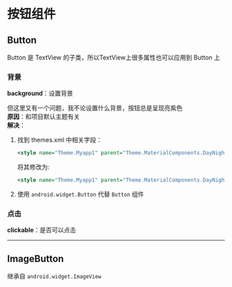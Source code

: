# 按钮组件
## Button
Button 是 TextView 的子类，所以TextView上很多属性也可以应用到 Button 上  

### 背景
**background**：设置背景  

但这里又有一个问题，我不论设置什么背景，按钮总是呈现亮紫色  
**原因**：和项目默认主题有关  
**解决**：
1. 找到 themes.xml 中相关字段：  
   ``` XML
   <style name="Theme.Myapp1" parent="Theme.MaterialComponents.DayNight.DarkActionBar">
   ```  
   将其修改为:  
   ``` XML
   <style name="Theme.Myapp1" parent="Theme.MaterialComponents.DayNight.DarkActionBar.Bridge">
   ```
2. 使用 `android.widget.Button` 代替 `Button` 组件  

### 点击
**clickable**：是否可以点击  

------------------
## ImageButton
继承自 `android.widget.ImageView`  